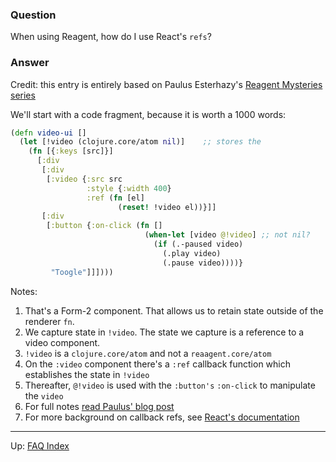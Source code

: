 ### Question

When using Reagent, how do I use React's `refs`?

### Answer

Credit: this entry is entirely based on Paulus Esterhazy's [Reagent Mysteries series](https://presumably.de/reagent-mysteries-part-3-manipulating-the-dom.html)

We'll start with a code fragment, because it is worth a 1000 words:

```cljs
(defn video-ui []
  (let [!video (clojure.core/atom nil)]    ;; stores the
    (fn [{:keys [src]}]
      [:div
       [:div
        [:video {:src src
                 :style {:width 400}
                 :ref (fn [el]
                        (reset! !video el))}]]
       [:div
        [:button {:on-click (fn []
                              (when-let [video @!video] ;; not nil?
                                (if (.-paused video)
                                  (.play video)
                                  (.pause video))))}
         "Toogle"]]])))
```

Notes:
   1. That's a Form-2 component. That allows us to retain state outside of the renderer `fn`.
   2. We capture state in `!video`. The state we capture is a reference to a video component.
   2. `!video` is a `clojure.core/atom` and not a `reaagent.core/atom`
   4. On the `:video` component there's a `:ref` callback function which establishes the state in `!video`
   5. Thereafter, `@!video` is used with the `:button's` `:on-click` to manipulate the `video`
   5. For full notes [read Paulus' blog post](https://presumably.de/reagent-mysteries-part-3-manipulating-the-dom.html)
   6. For more background on callback refs, see [React's documentation](https://facebook.github.io/react/docs/more-about-refs.html)

***

Up:  [FAQ Index](../README.md)&nbsp;&nbsp;&nbsp;&nbsp;&nbsp;&nbsp;
